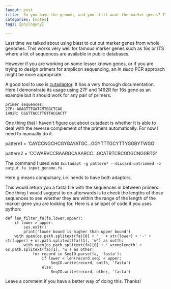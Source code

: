 ```yaml
---
layout: post
title:  So you have the genome, and you still want the marker genes? II 
categories: [notes]  
tags: [phylogeny]

---
```


Last time we talked about using blast to cut out marker genes from whole genomes. This works very well for famous marker genes such as 16s or ITS where a lot of sequences are available in public databases.

However if you are working on some lesser known genes, or if you are trying to design primers for amplicon sequencing, an *in silico* PCR approach might be more appropriate. 

A good tool to use is [cutadaptor](https://cutadapt.readthedocs.io/en/stable/). It has a very thorough documentation. Here I demonstrate its usage using 27F and 1492R for 16s gene as an example but it should work for any pair of primers.

	primer sequences:
	27F: AGAGTTTGATCMTGGCTCAG
    1492R: CGGTTACCTTGTTACGACTT

One thing that I haven't figure out about cutadapt is whether it is able to deal with the reverse complement of the primers automatically. For now I need to manually do it.

pattern1 = 'CAYCCNGCHCGYGAYATGC...GGYTTTGCYTTYGGBYTWGG'
   
pattern2 = 'CCWARVCCRAARGCAAARCC...GCATRTCRCGDGCNGGRTG'

The command I used was `$cutadapt -g pattern* --discard-untrimmed -o output.fa input_genome.fa`

Here g means compulsary, i.e. needs to have both adaptors.

This would return you a fasta file with the sequences in between primers. One thing I would suggest to do afterwards is to check the lengths of those sequences to see whether they are within the range of the length of the marker gene you are looking for. Here is a snippet of code if you uses python:

	
	def len_filter_fa(fa,lower,upper):
	    if lower > upper:
	        sys.exit()
	        print('lower bound is higher than upper bound')
	    with open(os.path.splitext(fa)[0] + '_' + str(lower) + '-' + str(upper) + os.path.splitext(fa)[1], 'w') as outfh:
	        with open(os.path.splitext(fa)[0] + '_wronglength' + os.path.splitext(fa)[1], 'w') as other:
	            for record in SeqIO.parse(fa, 'fasta'):
	                if lower < len(record.seq) < upper:
	                    SeqIO.write(record, outfh, 'fasta')
	                else:
	                    SeqIO.write(record, other, 'fasta')
 

Leave a comment if you have a better way of doing this. Thanks!
